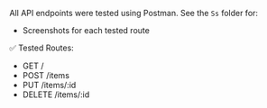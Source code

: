 All API endpoints were tested using Postman. See the `Ss` folder for:

- Screenshots for each tested route

✅ Tested Routes:
- GET /
- POST /items
- PUT /items/:id
- DELETE /items/:id
